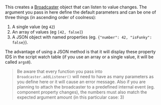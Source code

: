 This creates a [Broadcaster](/scripting/scripting-api/broadcaster) object that can listen to value changes. The argument you pass in here define the default parameters and can be one of three things (in ascending order of coolness):

1. A single value (eg `42`)
2. An array of values (eg `[42, false]`)
3. A JSON object with named properties (eg. `{"number": 42, "isFunky": false}`).

The advantage of using a JSON method is that it will display these property IDS in the script watch table (if you use an array or a single value, it will be called `args0`).

> Be aware that every function you pass into `Broadcaster.addListener()` will need to have as many parameters as you define here or it will cause an error message. Also if you are planning to attach the broadcaster to a predefined internal event (eg. component property changes), the numbers must also match the expected argument amount (in this particular case: 3)

